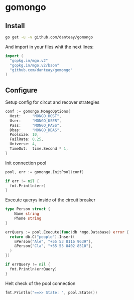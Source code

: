 # gomongo

## Install

```bash
go get -u -v github.com/danteay/gomongo
```

And import in your files whit the next lines:

```go
import (
  "gopkg.in/mgo.v2"
  "gopkg.in/mgo.v2/bson"
  "github.com/danteay/gomongo"
)
```

## Configure

Setup config for circut and recover strategies

```go
conf := gomongo.MongoOptions{
  Host:     "MONGO_HOST",
  User:     "MONGO_USER",
  Pass:     "MONGO_PASS",
  Dbas:     "MONGO_DBAS",
  Poolsize: 10,
  FailRate: 0.25,
  Universe: 4,
  TimeOut:  time.Second * 1,
}
```

Init connection pool

```go
pool, err := gomongo.InitPool(conf)

if err != nil {
  fmt.Println(err)
}
```

Execute querys inside of the circuit breaker

```go
type Person struct {
    Name string
    Phone string
}

errQuery := pool.Execute(func(db *mgo.Database) error {
  return db.C("people").Insert(
    &Person{"Ale", "+55 53 8116 9639"},
    &Person{"Cla", "+55 53 8402 8510"},
  )
})

if errQuery != nil {
  fmt.Println(errQuery)
}
```

Helt check of the pool connection

```go
fmt.Println("==>> State: ", pool.State())
```